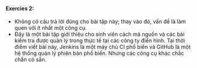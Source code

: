 #### Exercies 2:
- Không có câu trả lời đúng cho bài tập này; thay vào đó, vấn đề là làm quen với ít nhất một công cụ.
- Đây là một bài tập giới thiệu cho sinh viên cách mã nguồn và các bài kiểm tra được quản lý trong thực tế tại các công ty điển hình. Tại thời điểm viết bài này, Jenkins là một máy chủ CI phổ biến và GitHub là một hệ thống quản lý phiên bản phổ biến. Nhưng các công cụ khác chắc chắn có sẵn.